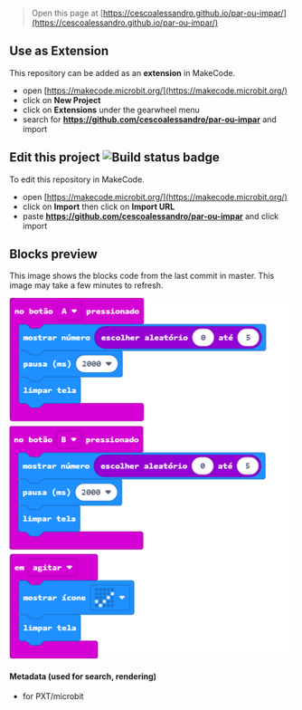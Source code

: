 
> Open this page at [https://cescoalessandro.github.io/par-ou-impar/](https://cescoalessandro.github.io/par-ou-impar/)

## Use as Extension

This repository can be added as an **extension** in MakeCode.

* open [https://makecode.microbit.org/](https://makecode.microbit.org/)
* click on **New Project**
* click on **Extensions** under the gearwheel menu
* search for **https://github.com/cescoalessandro/par-ou-impar** and import

## Edit this project ![Build status badge](https://github.com/cescoalessandro/par-ou-impar/workflows/MakeCode/badge.svg)

To edit this repository in MakeCode.

* open [https://makecode.microbit.org/](https://makecode.microbit.org/)
* click on **Import** then click on **Import URL**
* paste **https://github.com/cescoalessandro/par-ou-impar** and click import

## Blocks preview

This image shows the blocks code from the last commit in master.
This image may take a few minutes to refresh.

![A rendered view of the blocks](https://github.com/cescoalessandro/par-ou-impar/raw/master/.github/makecode/blocks.png)

#### Metadata (used for search, rendering)

* for PXT/microbit
<script src="https://makecode.com/gh-pages-embed.js"></script><script>makeCodeRender("{{ site.makecode.home_url }}", "{{ site.github.owner_name }}/{{ site.github.repository_name }}");</script>
